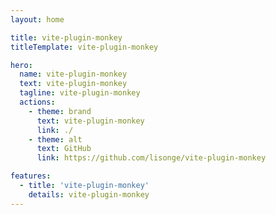 ```yaml
---
layout: home

title: vite-plugin-monkey
titleTemplate: vite-plugin-monkey

hero:
  name: vite-plugin-monkey
  text: vite-plugin-monkey
  tagline: vite-plugin-monkey
  actions:
    - theme: brand
      text: vite-plugin-monkey
      link: ./
    - theme: alt
      text: GitHub
      link: https://github.com/lisonge/vite-plugin-monkey

features:
  - title: 'vite-plugin-monkey'
    details: vite-plugin-monkey
---
```

